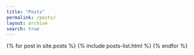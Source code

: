 ```yaml
---
title: "Posts"
permalink: /posts/
layout: archive
search: true
---
```


{% for post in site.posts %}
  {% include posts-list.html %}
{% endfor %}